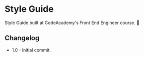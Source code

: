 # Style Guide

Style Guide built at CodeAcademy's Front End Engineer course. 🎉

## Changelog

- 1.0 - Initial commit.

